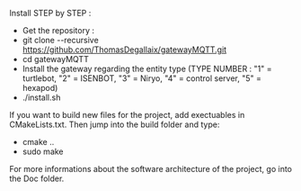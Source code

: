Install STEP by STEP :

+ Get the repository :
+ 	git clone --recursive https://github.com/ThomasDegallaix/gatewayMQTT.git
+ 	cd gatewayMQTT
+ Install the gateway regarding the entity type (TYPE NUMBER : "1" = turtlebot, "2" = ISENBOT, "3" = Niryo, "4" = control server, "5" =  hexapod)
+ 	./install.sh 


If you want to build new files for the project, add exectuables in CMakeLists.txt.
Then jump into the build folder and type:
+ cmake ..
+ sudo make

For more informations about the software architecture of the project, go into the Doc folder.
